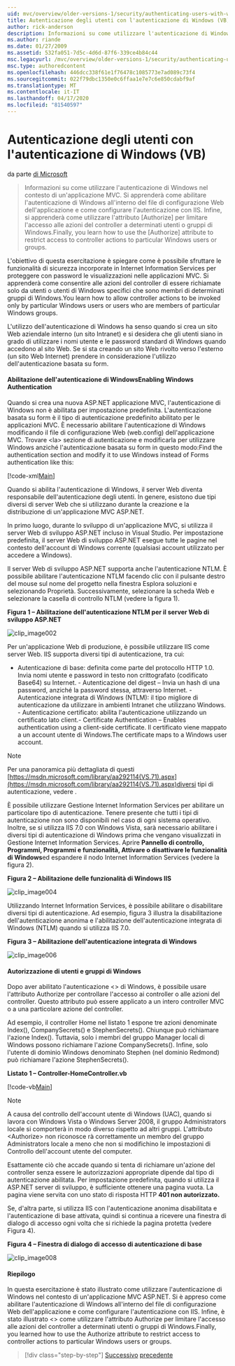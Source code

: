 ```yaml
---
uid: mvc/overview/older-versions-1/security/authenticating-users-with-windows-authentication-vb
title: Autenticazione degli utenti con l'autenticazione di Windows (VB) Documenti Microsoft
author: rick-anderson
description: Informazioni su come utilizzare l'autenticazione di Windows nel contesto di un'applicazione MVC. Si apprenderà come abilitare l'autenticazione di Windows all'interno del co Web dell'applicazione...
ms.author: riande
ms.date: 01/27/2009
ms.assetid: 532fa051-7d5c-4d6d-87f6-339ce4b84c44
msc.legacyurl: /mvc/overview/older-versions-1/security/authenticating-users-with-windows-authentication-vb
msc.type: authoredcontent
ms.openlocfilehash: 446dcc338f61e1f76478c1085773e7ad089c73f4
ms.sourcegitcommit: 022f79dbc1350e0c6ffaa1e7e7c6e850cdabf9af
ms.translationtype: MT
ms.contentlocale: it-IT
ms.lasthandoff: 04/17/2020
ms.locfileid: "81540597"
---
```

# <a name="authenticating-users-with-windows-authentication-vb"></a>Autenticazione degli utenti con l'autenticazione di Windows (VB)

da parte [di Microsoft](https://github.com/microsoft)

> Informazioni su come utilizzare l'autenticazione di Windows nel contesto di un'applicazione MVC. Si apprenderà come abilitare l'autenticazione di Windows all'interno del file di configurazione Web dell'applicazione e come configurare l'autenticazione con IIS. Infine, si apprenderà come utilizzare l'attributo [Authorize] per limitare l'accesso alle azioni del controller a determinati utenti o gruppi di Windows.Finally, you learn how to use the [Authorize] attribute to restrict access to controller actions to particular Windows users or groups.

L'obiettivo di questa esercitazione è spiegare come è possibile sfruttare le funzionalità di sicurezza incorporate in Internet Information Services per proteggere con password le visualizzazioni nelle applicazioni MVC. Si apprenderà come consentire alle azioni del controller di essere richiamate solo da utenti o utenti di Windows specifici che sono membri di determinati gruppi di Windows.You learn how to allow controller actions to be invoked only by particular Windows users or users who are members of particular Windows groups.

L'utilizzo dell'autenticazione di Windows ha senso quando si crea un sito Web aziendale interno (un sito Intranet) e si desidera che gli utenti siano in grado di utilizzare i nomi utente e le password standard di Windows quando accedono al sito Web. Se si sta creando un sito Web rivolto verso l'esterno (un sito Web Internet) prendere in considerazione l'utilizzo dell'autenticazione basata su form.

#### <a name="enabling-windows-authentication"></a>Abilitazione dell'autenticazione di WindowsEnabling Windows Authentication

Quando si crea una nuova ASP.NET applicazione MVC, l'autenticazione di Windows non è abilitata per impostazione predefinita. L'autenticazione basata su form è il tipo di autenticazione predefinito abilitato per le applicazioni MVC. È necessario abilitare l'autenticazione di Windows modificando il file di configurazione Web (web.config) dell'applicazione MVC. Trovare &lt;la&gt; sezione di autenticazione e modificarla per utilizzare Windows anziché l'autenticazione basata su form in questo modo:Find the authentication section and modify it to use Windows instead of Forms authentication like this:

[!code-xml[Main](authenticating-users-with-windows-authentication-vb/samples/sample1.xml)]

Quando si abilita l'autenticazione di Windows, il server Web diventa responsabile dell'autenticazione degli utenti. In genere, esistono due tipi diversi di server Web che si utilizzano durante la creazione e la distribuzione di un'applicazione MVC ASP.NET.

In primo luogo, durante lo sviluppo di un'applicazione MVC, si utilizza il server Web di sviluppo ASP.NET incluso in Visual Studio. Per impostazione predefinita, il server Web di sviluppo ASP.NET esegue tutte le pagine nel contesto dell'account di Windows corrente (qualsiasi account utilizzato per accedere a Windows).

Il server Web di sviluppo ASP.NET supporta anche l'autenticazione NTLM. È possibile abilitare l'autenticazione NTLM facendo clic con il pulsante destro del mouse sul nome del progetto nella finestra Esplora soluzioni e selezionando Proprietà. Successivamente, selezionare la scheda Web e selezionare la casella di controllo NTLM (vedere la figura 1).

**Figura 1 – Abilitazione dell'autenticazione NTLM per il server Web di sviluppo ASP.NET**

![clip_image002](authenticating-users-with-windows-authentication-vb/_static/image1.jpg)

Per un'applicazione Web di produzione, è possibile utilizzare IIS come server Web. IIS supporta diversi tipi di autenticazione, tra cui:

- Autenticazione di base: definita come parte del protocollo HTTP 1.0. Invia nomi utente e password in testo non crittografato (codificato Base64) su Internet. - Autenticazione del digest – Invia un hash di una password, anziché la password stessa, attraverso Internet. - Autenticazione integrata di Windows (NTLM): il tipo migliore di autenticazione da utilizzare in ambienti Intranet che utilizzano Windows. - Autenticazione certificato: abilita l'autenticazione utilizzando un certificato lato client.- Certificate Authentication – Enables authentication using a client-side certificate. Il certificato viene mappato a un account utente di Windows.The certificate maps to a Windows user account.

> [!NOTE] 
> 
> Per una panoramica più dettagliata di questi [https://msdn.microsoft.com/library/aa292114(VS.71).aspx](https://msdn.microsoft.com/library/aa292114(VS.71).aspx)diversi tipi di autenticazione, vedere .

È possibile utilizzare Gestione Internet Information Services per abilitare un particolare tipo di autenticazione. Tenere presente che tutti i tipi di autenticazione non sono disponibili nel caso di ogni sistema operativo. Inoltre, se si utilizza IIS 7.0 con Windows Vista, sarà necessario abilitare i diversi tipi di autenticazione di Windows prima che vengano visualizzati in Gestione Internet Information Services. Aprire **Pannello di controllo, Programmi, Programmi e funzionalità, Attivare o disattivare le funzionalità di Windows**ed espandere il nodo Internet Information Services (vedere la figura 2).

**Figura 2 – Abilitazione delle funzionalità di Windows IIS**

![clip_image004](authenticating-users-with-windows-authentication-vb/_static/image2.jpg)

Utilizzando Internet Information Services, è possibile abilitare o disabilitare diversi tipi di autenticazione. Ad esempio, figura 3 illustra la disabilitazione dell'autenticazione anonima e l'abilitazione dell'autenticazione integrata di Windows (NTLM) quando si utilizza IIS 7.0.

**Figura 3 – Abilitazione dell'autenticazione integrata di Windows**

![clip_image006](authenticating-users-with-windows-authentication-vb/_static/image3.jpg)

#### <a name="authorizing-windows-users-and-groups"></a>Autorizzazione di utenti e gruppi di Windows

Dopo aver abilitato l'autenticazione &lt;&gt; di Windows, è possibile usare l'attributo Authorize per controllare l'accesso ai controller o alle azioni del controller. Questo attributo può essere applicato a un intero controller MVC o a una particolare azione del controller.

Ad esempio, il controller Home nel listato 1 espone tre azioni denominate Index(), CompanySecrets() e StephenSecrets(). Chiunque può richiamare l'azione Index(). Tuttavia, solo i membri del gruppo Manager locali di Windows possono richiamare l'azione CompanySecrets(). Infine, solo l'utente di dominio Windows denominato Stephen (nel dominio Redmond) può richiamare l'azione StephenSecrets().

**Listato 1 – Controller-HomeController.vb**

[!code-vb[Main](authenticating-users-with-windows-authentication-vb/samples/sample2.vb)]

> [!NOTE]
> A causa del controllo dell'account utente di Windows (UAC), quando si lavora con Windows Vista o Windows Server 2008, il gruppo Administrators locale si comporterà in modo diverso rispetto ad altri gruppi. L'attributo &lt;Authorize&gt; non riconosce rà correttamente un membro del gruppo Administrators locale a meno che non si modifichino le impostazioni di Controllo dell'account utente del computer.

Esattamente ciò che accade quando si tenta di richiamare un'azione del controller senza essere le autorizzazioni appropriate dipende dal tipo di autenticazione abilitata. Per impostazione predefinita, quando si utilizza il ASP.NET server di sviluppo, è sufficiente ottenere una pagina vuota. La pagina viene servita con uno stato di risposta HTTP **401 non autorizzato.**

Se, d'altra parte, si utilizza IIS con l'autenticazione anonima disabilitata e l'autenticazione di base attivata, quindi si continua a ricevere una finestra di dialogo di accesso ogni volta che si richiede la pagina protetta (vedere Figura 4).

**Figura 4 – Finestra di dialogo di accesso di autenticazione di base**

![clip_image008](authenticating-users-with-windows-authentication-vb/_static/image4.jpg)

#### <a name="summary"></a>Riepilogo

In questa esercitazione è stato illustrato come utilizzare l'autenticazione di Windows nel contesto di un'applicazione MVC ASP.NET. Si è appreso come abilitare l'autenticazione di Windows all'interno del file di configurazione Web dell'applicazione e come configurare l'autenticazione con IIS. Infine, è stato illustrato &lt;&gt; come utilizzare l'attributo Authorize per limitare l'accesso alle azioni del controller a determinati utenti o gruppi di Windows.Finally, you learned how to use the Authorize attribute to restrict access to controller actions to particular Windows users or groups.

> [!div class="step-by-step"]
> [Successivo](authenticating-users-with-forms-authentication-vb.md)
> [precedente](preventing-javascript-injection-attacks-vb.md)
